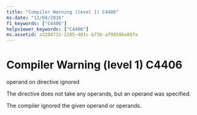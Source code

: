 ```yaml
---
title: "Compiler Warning (level 1) C4406"
ms.date: "11/04/2016"
f1_keywords: ["C4406"]
helpviewer_keywords: ["C4406"]
ms.assetid: a3204731-2285-401c-b73b-af98586a86fa
---
```

# Compiler Warning (level 1) C4406

operand on directive ignored

The directive does not take any operands, but an operand was specified.

The compiler ignored the given operand or operands.
